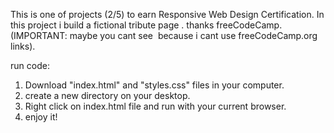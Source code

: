 This is one of projects (2/5) to earn Responsive Web Design Certification. In this project i build a fictional tribute page . thanks freeCodeCamp. (IMPORTANT: maybe you cant see <img src> because i cant use freeCodeCamp.org links).

run code:

  1. Download "index.html" and "styles.css" files in your computer.
  2. create a new directory on your desktop.
  3. Right click on index.html file and run with your current browser.
  4. enjoy it! 
